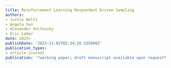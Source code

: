 ```yaml
---
title: Reinforcement Learning Respondent Driven Sampling
authors:
- Justin Weltz
- Angela Sun
- Alexander Volfovsky
- Eric Laber
date: 2023+
publishDate: '2023-11-02T02:34:20.335090Z'
publication_types:
- article-journal
publication: '*working paper; draft manuscript available upon request*'
---
```

